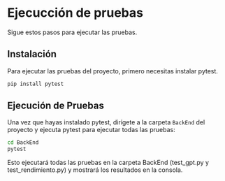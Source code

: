 # Ejecucción de pruebas

Sigue estos pasos para ejecutar las pruebas.

## Instalación

Para ejecutar las pruebas del proyecto, primero necesitas instalar pytest.

```bash
pip install pytest
```

## Ejecución de Pruebas

Una vez que hayas instalado pytest, dirígete a la carpeta `BackEnd` del proyecto y ejecuta pytest para ejecutar todas las pruebas:

```bash
cd BackEnd
pytest
```

Esto ejecutará todas las pruebas en la carpeta BackEnd (test_gpt.py y test_rendimiento.py) y mostrará los resultados en la consola.
